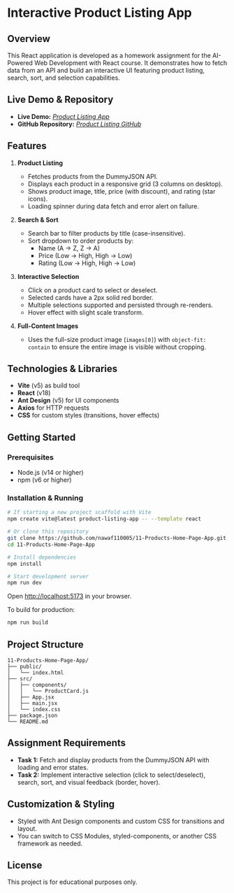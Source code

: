 # Interactive Product Listing App

## Overview
This React application is developed as a homework assignment for the AI-Powered Web Development with React course. It demonstrates how to fetch data from an API and build an interactive UI featuring product listing, search, sort, and selection capabilities.

## Live Demo & Repository
- **Live Demo:** _[Product Listing App](https://prducts.netlify.app/)_
- **GitHub Repository:** _[Product Listing GitHub](https://github.com/nawaf110005/11-Products-Home-Page-App/)_

## Features
1. **Product Listing**
   - Fetches products from the DummyJSON API.
   - Displays each product in a responsive grid (3 columns on desktop).
   - Shows product image, title, price (with discount), and rating (star icons).
   - Loading spinner during data fetch and error alert on failure.

2. **Search & Sort**
   - Search bar to filter products by title (case-insensitive).
   - Sort dropdown to order products by:
     - Name (A → Z, Z → A)
     - Price (Low → High, High → Low)
     - Rating (Low → High, High → Low)

3. **Interactive Selection**
   - Click on a product card to select or deselect.
   - Selected cards have a 2px solid red border.
   - Multiple selections supported and persisted through re-renders.
   - Hover effect with slight scale transform.

4. **Full-Content Images**
   - Uses the full-size product image (`images[0]`) with `object-fit: contain` to ensure the entire image is visible without cropping.

## Technologies & Libraries
- **Vite** (v5) as build tool
- **React** (v18)
- **Ant Design** (v5) for UI components
- **Axios** for HTTP requests
- **CSS** for custom styles (transitions, hover effects)

## Getting Started
### Prerequisites
- Node.js (v14 or higher)
- npm (v6 or higher)

### Installation & Running
```bash
# If starting a new project scaffold with Vite
npm create vite@latest product-listing-app -- --template react

# Or clone this repository
git clone https://github.com/nawaf110005/11-Products-Home-Page-App.git
cd 11-Products-Home-Page-App

# Install dependencies
npm install

# Start development server
npm run dev
```
Open [http://localhost:5173](http://localhost:5173) in your browser.

To build for production:
```bash
npm run build
```

## Project Structure
```
11-Products-Home-Page-App/
├── public/
│   └── index.html
├── src/
│   ├── components/
│   │   └── ProductCard.js
│   ├── App.jsx
│   ├── main.jsx
│   └── index.css
├── package.json
└── README.md
```

## Assignment Requirements
- **Task 1:** Fetch and display products from the DummyJSON API with loading and error states.
- **Task 2:** Implement interactive selection (click to select/deselect), search, sort, and visual feedback (border, hover).

## Customization & Styling
- Styled with Ant Design components and custom CSS for transitions and layout.
- You can switch to CSS Modules, styled-components, or another CSS framework as needed.

## License
This project is for educational purposes only.
